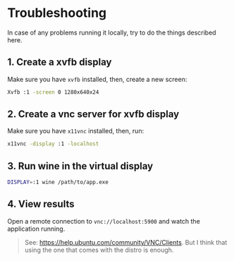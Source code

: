 # Troubleshooting

In case of any problems running it locally, try to do the things described here.

## 1. Create a xvfb display

Make sure you have `xvfb` installed, then, create a new screen:

```bash
Xvfb :1 -screen 0 1280x640x24
```

## 2. Create a vnc server for xvfb display

Make sure you have `x11vnc` installed, then, run:

```bash
x11vnc -display :1 -localhost
```

## 3. Run wine in the virtual display

```bash
DISPLAY=:1 wine /path/to/app.exe
```

## 4. View results

Open a remote connection to `vnc://localhost:5900` and watch the application
running.

> See: https://help.ubuntu.com/community/VNC/Clients. But I think that using
> the one that comes with the distro is enough.
